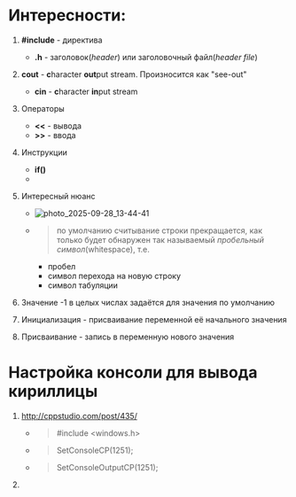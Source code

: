 # Интересности:
1. **#include** - директива
   - **.h** - заголовок(_header_) или заголовочный файл(_header file_)
2. **cout** - **c**haracter **out**put stream. Произносится как "see-out"
   - **cin** - **c**haracter **in**put stream
3. Операторы
   - **<<** - вывода
   - **>>** - ввода
4. Инструкции
   - **if()**
   - 

1. Интересный нюанс
   - ![photo_2025-09-28_13-44-41](https://github.com/user-attachments/assets/7f6c5184-62df-42f8-8a63-3c092312e97f)
   - > по умолчанию считывание строки прекращается, как только будет обнаружен так называемый _пробельный символ_(whitespace), т.е.
     - пробел
     - символ перехода на новую строку
     - символ табуляции
2. Значение -1 в целых числах задаётся для значения по умолчанию
3. Инициализация - присваивание переменной её начального значения
5. Присваивание - запись в переменную нового значения


# Настройка консоли для вывода кириллицы
1. http://cppstudio.com/post/435/
   - > #include <windows.h>
   - > SetConsoleCP(1251);
   - > SetConsoleOutputCP(1251);
2. 
